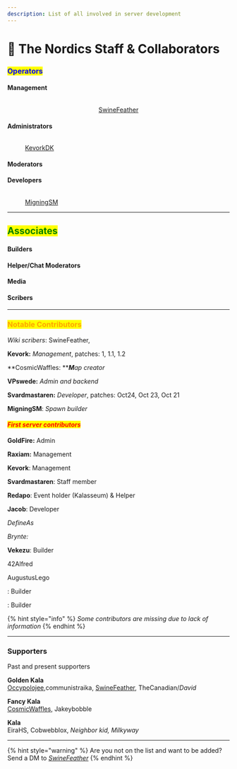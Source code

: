 ```yaml
---
description: List of all involved in server development
---
```


# 🌟 The Nordics Staff & Collaborators

### <mark style="color:blue;">Operators</mark>

#### &#x20;                                                                                    Management

<div align="center" data-full-width="true">

<figure><img src="../../.gitbook/assets/SwineFeather.png" alt=""><figcaption><p><a href="swinefeather.md">SwineFeather</a></p></figcaption></figure>

</div>

#### &#x20;                                                                                   Administrators

<figure><img src="../../.gitbook/assets/KevorkDK (1).png" alt=""><figcaption><p><a href="server-developers/kevork.md">KevorkDK</a></p></figcaption></figure>

#### &#x20;                                                                                      Moderators

#### &#x20;                                                                                        Developers

<figure><img src="../../.gitbook/assets/MigningSM.png" alt=""><figcaption><p><a href="migningsm.md">MigningSM</a></p></figcaption></figure>

***

## <mark style="color:green;">Associates</mark>

#### &#x20;                                                                                         Builders

#### &#x20;                                                                          Helper/Chat Moderators

#### &#x20;                                                                                           Media

#### &#x20;                                                                                           **Scribers**

***

### <mark style="color:orange;">Notable Contributors</mark>

_Wiki scribers_: SwineFeather,&#x20;

**Kevork:** _Management_, patches: 1, 1.1, 1.2&#x20;

**CosmicWaffles: **_**M**ap creator_

**VPswede:** _Admin and backend_

**Svardmastaren:** _Developer_, patches: Oct24, Oct 23, Oct 21&#x20;

**MigningSM**: _Spawn builder_&#x20;



#### _<mark style="color:red;">First server contributors</mark>_

**GoldFire:** Admin

**Raxiam:** Management

**Kevork**: Management

**Svardmastaren**: Staff member

**Redapo**: Event holder (Kalasseum) & Helper

**Jacob**: Developer

_DefineAs_

_Brynte:_

**Vekezu**: Builder

42Alfred

AugustusLego

: Builder

: Builder

{% hint style="info" %}
_Some contributors are missing due to lack of information_
{% endhint %}

***

### Supporters

Past and present supporters

**Golden Kala**<img src="../../.gitbook/assets/GoldenKala (1).png" alt="" data-size="line">\
[Occypolojee](../../the-world/civilization/towns/baltics-region/superalko/superalko-residents/occypolojee.md),communistraika, [SwineFeather](swinefeather.md), TheCanadian/_David_

**Fancy Kala**<img src="../../.gitbook/assets/FancyKala.png" alt="" data-size="line">\
[CosmicWaffles](../../the-world/civilization/towns/finland-region/garvia/garvian-residents/cosmicwaffles.md), Jakeybobble

**Kala** <img src="../../.gitbook/assets/Kala.png" alt="" data-size="line">\
EiraHS, Cobwebblox, _Neighbor kid, Milkyway_

***

{% hint style="warning" %}
Are you not on the list and want to be added? Send a DM to [_SwineFeather_](swinefeather.md)
{% endhint %}
